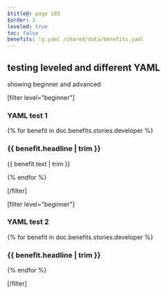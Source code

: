 ```yaml
---
$title@: page 103
$order: 3
leveled: true
toc: false
benefits: !g.yaml /shared/data/benefits.yaml
---
```


## testing leveled and different YAML

showing beginner and advanced


[filter level="beginner"]

### YAML test 1

{% for benefit in doc.benefits.stories.developer %}
  <div class="">
    <h3 class="">{{ benefit.headline | trim }}</h3>
    <p class="">{{ benefit.text | trim }}</p>
  </div>
{% endfor %}

[/filter]

[filter level="beginner"]

### YAML test 2

{% for benefit in doc.benefits.stories.developer %}
  <div class="">
    <h3 class="">{{ benefit.headline | trim }}</h3>
  </div>
{% endfor %}

[/filter]

